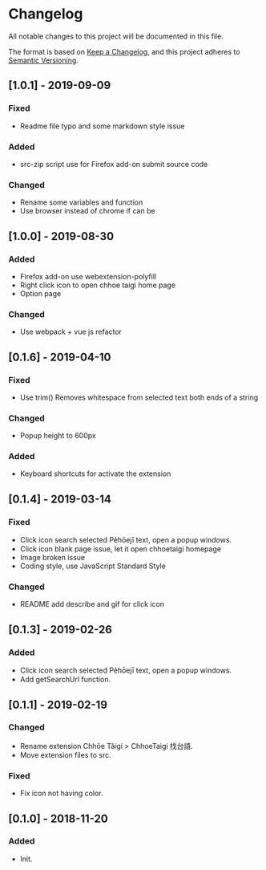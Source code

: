 # Changelog
All notable changes to this project will be documented in this file.

The format is based on [Keep a Changelog](https://keepachangelog.com/en/1.0.0/),
and this project adheres to [Semantic Versioning](https://semver.org/spec/v2.0.0.html).

## [1.0.1] - 2019-09-09
### Fixed
- Readme file typo and some markdown style issue
### Added
- src-zip script use for Firefox add-on submit source code
### Changed
- Rename some variables and function
- Use browser instead of chrome if can be

## [1.0.0] - 2019-08-30
### Added
- Firefox add-on use webextension-polyfill
- Right click icon to open chhoe taigi home page
- Option page
### Changed
- Use webpack + vue js refactor

## [0.1.6] - 2019-04-10
### Fixed
- Use trim() Removes whitespace from selected text both ends of a string
### Changed
- Popup height to 600px
### Added
- Keyboard shortcuts for activate the extension

## [0.1.4] - 2019-03-14
### Fixed
- Click icon search selected Pe̍hōejī text, open a popup windows.
- Click icon blank page issue, let it open chhoetaigi homepage
- Image broken issue
- Coding style, use JavaScript Standard Style
### Changed
- README add describe and gif for click icon

## [0.1.3] - 2019-02-26
### Added
- Click icon search selected Pe̍hōejī text, open a popup windows.
- Add getSearchUrl function.

## [0.1.1] - 2019-02-19
### Changed
- Rename extension Chhōe Tâigí > ChhoeTaigi 找台語.
- Move extension files to src.

### Fixed
- Fix icon not having color.

## [0.1.0] - 2018-11-20
### Added
- Init.
